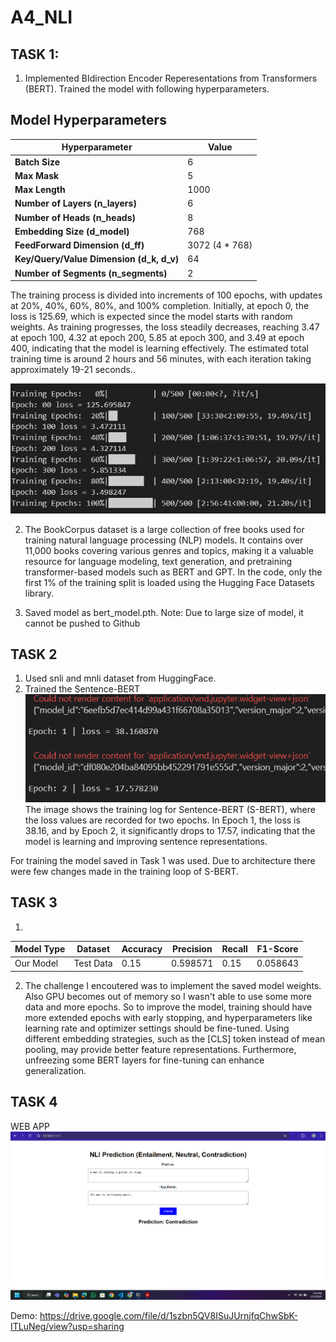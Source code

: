 # A4_NLI
## TASK 1:
1) Implemented BIdirection Encoder Reperesentations from Transformers (BERT). Trained the model with following hyperparameters. 
## Model Hyperparameters

| Hyperparameter | Value |
|---------------|-------|
| **Batch Size** | 6 |
| **Max Mask** | 5 |
| **Max Length** | 1000 |
| **Number of Layers (n_layers)** | 6 |
| **Number of Heads (n_heads)** | 8 |
| **Embedding Size (d_model)** | 768 |
| **FeedForward Dimension (d_ff)** | 3072 (4 * 768) |
| **Key/Query/Value Dimension (d_k, d_v)** | 64 |
| **Number of Segments (n_segments)** | 2 |

The training process is divided into increments of 100 epochs, with updates at 20%, 40%, 60%, 80%, and 100% completion. Initially, at epoch 0, the loss is 125.69, which is expected since the model starts with random weights. As training progresses, the loss steadily decreases, reaching 3.47 at epoch 100, 4.32 at epoch 200, 5.85 at epoch 300, and 3.49 at epoch 400, indicating that the model is learning effectively. The estimated total training time is around 2 hours and 56 minutes, with each iteration taking approximately 19-21 seconds.. 

![Training Diagram](/images/BERT_SS.png)

2) The BookCorpus dataset is a large collection of free books used for training natural language processing (NLP) models. It contains over 11,000 books covering various genres and topics, making it a valuable resource for language modeling, text generation, and pretraining transformer-based models such as BERT and GPT. In the code, only the first 1% of the training split is loaded using the Hugging Face Datasets library.

3) Saved model as bert_model.pth. 
Note: Due to large size of model, it cannot be pushed to Github

## TASK 2
1) Used snli and mnli dataset from HuggingFace.
2) Trained the Sentence-BERT
![S-BERT](/images/S_BERT2.png)
The image shows the training log for Sentence-BERT (S-BERT), where the loss values are recorded for two epochs. In Epoch 1, the loss is 38.16, and by Epoch 2, it significantly drops to 17.57, indicating that the model is learning and improving sentence representations.

For training the model saved in Task 1 was used. Due to architecture there were few changes made in the training loop of S-BERT.

## TASK 3
1) 
| Model Type  | Dataset   | Accuracy | Precision | Recall | F1-Score |
|------------|----------|----------|-----------|--------|----------|
| Our Model  | Test Data | 0.15     | 0.598571  | 0.15   | 0.058643 |

2) The challenge I encoutered was to implement the saved model weights. Also GPU becomes out of memory so I wasn't able to use some more data and more epochs. 
So to improve the model, training should have more extended epochs with early stopping, and hyperparameters like learning rate and optimizer settings should be fine-tuned. Using different embedding strategies, such as the [CLS] token instead of mean pooling, may provide better feature representations. Furthermore, unfreezing some BERT layers for fine-tuning can enhance generalization. 

## TASK 4
WEB APP
![Web app](/images/SS2.png)

Demo:
https://drive.google.com/file/d/1szbn5QV8ISuJUrnjfqChwSbK-ITLuNeg/view?usp=sharing
